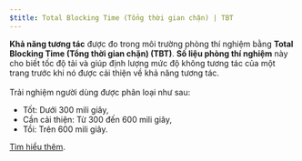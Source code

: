 ```yaml
---
$title: Total Blocking Time (Tổng thời gian chặn) | TBT
---
```


**Khả năng tương tác** được đo trong môi trường phòng thí nghiệm bằng **Total Blocking Time (Tổng thời gian chặn) (TBT)**. **Số liệu phòng thí nghiệm** này cho biết tốc độ tải và giúp định lượng mức độ không tương tác của một trang trước khi nó được cải thiện về khả năng tương tác. <br><br> Trải nghiệm người dùng được phân loại như sau:

- Tốt: Dưới 300 mili giây,
- Cần cải thiện: Từ 300 đến 600 mili giây,
- Tồi: Trên 600 mili giây.

[Tìm hiểu thêm](http://web.dev/tbt).
